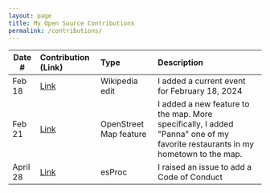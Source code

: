 ```yaml
---
layout: page
title: My Open Source Contributions
permalink: /contributions/
---
```


<!--
Type of the contribution should be "Wikipedia edit", "OpenStreet Map feature", "Documentation", "Course website", "Blog",
"Browser Add-on", etc.

The description should include a brief summary of what you did.

The link should bring us to a public page that shows your contribution. 

Replace the first row with your own contribution. 

-->





| Date #       | Contribution (Link)  | Type  | Description |
|---|:---|:---|:---|
| Feb 18   | [Link](https://en.wikipedia.org/w/index.php?title=Portal:Current_events/2024_February_18&action=submit)    | Wikipedia edit    |   I added a current event for February 18, 2024    |
|  Feb 21   |  [Link](https://www.openstreetmap.org/changeset/147743744#map=19/26.09721/-80.38150)    | OpenStreet Map feature    |   I added a new feature to the map. More specifically, I added "Panna" one of my favorite restaurants in my hometown to the map.    |
|  April 28   |  [Link](https://github.com/SPLWare/esProc/issues/51)   |  esProc   |  I raised an issue to add a Code of Conduct  |
